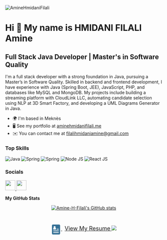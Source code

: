 <p align="left"> <img src="https://komarev.com/ghpvc/?username=Amine-H-Filali&label=Profile%20views&color=000000&style=flat" alt="AmineHmidaniFilali" /> </p>

Hi 👋 My name is HMIDANI FILALI Amine
=====================================


Full Stack Java Developer | Master's in Software Quality
--------------------------------------------------------

I'm a full stack developer with a strong foundation in Java, pursuing a Master’s in Software Quality. Skilled in backend and frontend development, I have experience with Java (Spring Boot, JEE), JavaScript, PHP, and databases like MySQL and MongoDB. My projects include building a streaming platform with CloudLink LLC, automating candidate selection using NLP at 3D Smart Factory, and developing a UML Diagrams Generator in Java.

* 🌍  I'm based in Meknès
* 🖥️  See my portfolio at [aminehmidanifilali.me](http://aminehmidanifilali.me/)
* ✉️  You can contact me at [filalihmidaniamine@gmail.com](mailto:filalihmidaniamine@gmail.com)

###  Top Skills
![Java](https://img.shields.io/badge/java-%23ED8B00.svg?style=for-the-badge&logo=openjdk&logoColor=white)
![Spring](https://img.shields.io/badge/Spring-6DB33F?style=for-the-badge&logo=spring&logoColor=white)
![Spring](https://img.shields.io/badge/Spring_Boot-6DB33F?style=for-the-badge&logo=spring-boot&logoColor=white)
![Node JS](https://img.shields.io/badge/Node%20js-339933?style=for-the-badge&logo=nodedotjs&logoColor=white)
![React JS](https://img.shields.io/badge/React-20232A?style=for-the-badge&logo=react&logoColor=61DAFB)



### Socials

<p align="left"> <a href="https://www.github.com/Amine-H-Filali" target="_blank" rel="noreferrer"> <picture> <source media="(prefers-color-scheme: dark)" srcset="https://raw.githubusercontent.com/danielcranney/readme-generator/main/public/icons/socials/github-dark.svg" /> <source media="(prefers-color-scheme: light)" srcset="https://raw.githubusercontent.com/danielcranney/readme-generator/main/public/icons/socials/github.svg" /> <img src="https://raw.githubusercontent.com/danielcranney/readme-generator/main/public/icons/socials/github.svg" width="32" height="32" /> </picture> </a> <a href="https://www.linkedin.com/in/amine-hmidani-filali-20083723a" target="_blank" rel="noreferrer"> <picture> <source media="(prefers-color-scheme: dark)" srcset="https://raw.githubusercontent.com/danielcranney/readme-generator/main/public/icons/socials/linkedin-dark.svg" /> <source media="(prefers-color-scheme: light)" srcset="https://raw.githubusercontent.com/danielcranney/readme-generator/main/public/icons/socials/linkedin.svg" /> <img src="https://raw.githubusercontent.com/danielcranney/readme-generator/main/public/icons/socials/linkedin.svg" width="32" height="32" /> </picture> </a></p>


<b>My GitHub Stats</b>

<p align="center" ><a href="http://www.github.com/Amine-H-Filali"><img src="https://github-readme-stats.vercel.app/api?username=Amine-H-Filali&show_icons=true&hide=contribs&count_private=true&title_color=0891b2&text_color=ffffff&icon_color=0891b2&bg_color=1c1917&hide_border=true&show_icons=true" alt="Amine-H-Filali's GitHub stats" /></a></p>

<br/>
<p align="center">
   <a href="https://github.com/Amine-H-Filali/Amine-H-Filali/blob/main/CV_Hmidani_Filali_Amine.pdf" target="blank">
      <img align="center" src="https://github.com/Amine-H-Filali/Amine-H-Filali/blob/main/resume-icon.svg" height="32" width="32" />
      <span style="font-size:18px; margin-left:8px;">View My Resume</span>
   </a> 
   <img src="https://raw.githubusercontent.com/Trilokia/Trilokia/379277808c61ef204768a61bbc5d25bc7798ccf1/bottom_header.svg" />
</p>
